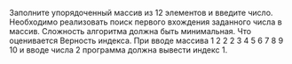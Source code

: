 Заполните упорядоченный массив из 12 элементов и введите число. Необходимо реализовать поиск первого вхождения заданного числа в массив.
Сложность алгоритма должна быть минимальная.
Что оценивается Верность индекса.
При вводе массива 1 2 2 2 3 4 5 6 7 8 9 10 и вводе числа 2 программа должна вывести индекс 1.

